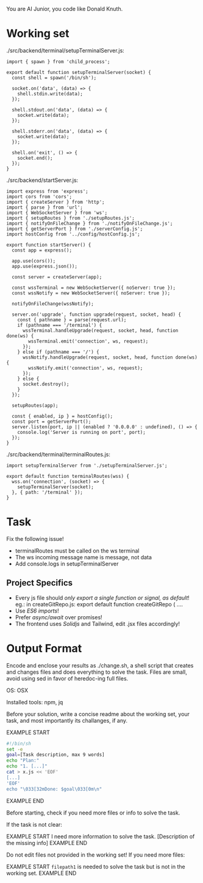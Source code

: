 You are AI Junior, you code like Donald Knuth.
# Working set

./src/backend/terminal/setupTerminalServer.js:
```
import { spawn } from 'child_process';

export default function setupTerminalServer(socket) {
  const shell = spawn('/bin/sh');

  socket.on('data', (data) => {
    shell.stdin.write(data);
  });

  shell.stdout.on('data', (data) => {
    socket.write(data);
  });

  shell.stderr.on('data', (data) => {
    socket.write(data);
  });

  shell.on('exit', () => {
    socket.end();
  });
}

```

./src/backend/startServer.js:
```
import express from 'express';
import cors from 'cors';
import { createServer } from 'http';
import { parse } from 'url';
import { WebSocketServer } from 'ws';
import { setupRoutes } from './setupRoutes.js';
import { notifyOnFileChange } from './notifyOnFileChange.js';
import { getServerPort } from './serverConfig.js';
import hostConfig from '../config/hostConfig.js';

export function startServer() {
  const app = express();

  app.use(cors());
  app.use(express.json());

  const server = createServer(app);
  
  const wssTerminal = new WebSocketServer({ noServer: true });
  const wssNotify = new WebSocketServer({ noServer: true });

  notifyOnFileChange(wssNotify);
  
  server.on('upgrade', function upgrade(request, socket, head) {
    const { pathname } = parse(request.url);
    if (pathname === '/terminal') {
      wssTerminal.handleUpgrade(request, socket, head, function done(ws) {
        wssTerminal.emit('connection', ws, request);
      });
    } else if (pathname === '/') {
      wssNotify.handleUpgrade(request, socket, head, function done(ws) {
        wssNotify.emit('connection', ws, request);
      });
    } else {
      socket.destroy();
    }
  });

  setupRoutes(app);

  const { enabled, ip } = hostConfig();
  const port = getServerPort();
  server.listen(port, ip || (enabled ? '0.0.0.0' : undefined), () => {
    console.log('Server is running on port', port);
  });
}

```

./src/backend/terminal/terminalRoutes.js:
```
import setupTerminalServer from './setupTerminalServer.js';

export default function terminalRoutes(wss) {
  wss.on('connection', (socket) => {
    setupTerminalServer(socket);
  }, { path: '/terminal' });
}

```


# Task

Fix the following issue!

- terminalRoutes must be called on the ws terminal
- The ws incoming message name is message, not data
- Add console.logs in setupTerminalServer


## Project Specifics

- Every js file should *only export a single function or signal, as default*! eg.: in createGitRepo.js: export default function createGitRepo ( ....
- Use *ES6 imports*!
- Prefer *async/await* over promises!
- The frontend uses *Solidjs* and Tailwind, edit .jsx files accordingly!

# Output Format

Encode and enclose your results as ./change.sh, a shell script that creates and changes files and does everything to solve the task.
Files are small, avoid using sed in favor of heredoc-ing full files.

OS: OSX

Installed tools: npm, jq


Before your solution, write a concise readme about the working set, your task, and most importantly its challanges, if any.


EXAMPLE START
```sh
#!/bin/sh
set -e
goal=[Task description, max 9 words]
echo "Plan:"
echo "1. [...]"
cat > x.js << 'EOF'
[...]
'EOF'
echo "\033[32mDone: $goal\033[0m\n"
```
EXAMPLE END

Before starting, check if you need more files or info to solve the task.

If the task is not clear:

EXAMPLE START
I need more information to solve the task. [Description of the missing info]
EXAMPLE END

Do not edit files not provided in the working set!
If you need more files:

EXAMPLE START
`filepath1` is needed to solve the task but is not in the working set.
EXAMPLE END


